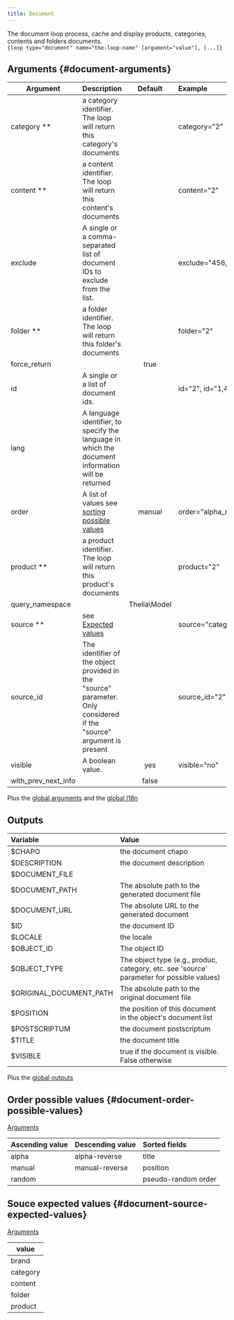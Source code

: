 ```yaml
---
title: Document
---
```


The document loop process, cache and display products, categories, contents and folders documents.  
`{loop type="document" name="the-loop-name" [argument="value"], [...]}`

## Arguments {#document-arguments}

| Argument    | Description                                                                                                          | Default | Example               |
|-------------|:---------------------------------------------------------------------------------------------------------------------|:-------:|:----------------------|
| category ** | a category identifier. The loop will return this category's documents                                                |         | category="2"          |
| content **  | a content identifier. The loop will return this content's documents                                                  |         | content="2"           |
| exclude     | A single or a comma-separated list of document IDs to exclude from the list.                                         |         | exclude="456,123"     |
| folder **   | a folder identifier. The loop will return this folder's documents                                                    |         | folder="2"            |
| force_return|                                                                                                                      | true    |                       |
| id          | A single or a list of document ids.                                                                                  |         | id="2", id="1,4,7"    |
| lang        | A language identifier, to specify the language in which the document information will be returned                    |         |                       |
| order       | A list of values see [sorting possible values](#document-order-possible-values)                                      | manual  | order="alpha_reverse" |
| product **  | a product identifier. The loop will return this product's documents                                                  |         | product="2"           |
| query_namespace|                                                                                                                   | Thelia\\Model|                  |
| source **   | see [Expected values](#document-source-expected-values)                                                              |         | source="category"     |
| source_id   | The identifier of the object provided in the "source" parameter. Only considered if the "source" argument is present |         | source_id="2"         |
| visible     | A boolean value.                                                                                                     |   yes   | visible="no"          |
| with_prev_next_info|                                                                                                               |  false  |                       |

Plus the [global arguments](./global_arguments) and the [global I18n](./global_arguments_I18n.md)

## Outputs

| Variable                | Value                                                                                     |
|:------------------------|:------------------------------------------------------------------------------------------|
| $CHAPO                  | the document chapo                                                                        |
| $DESCRIPTION            | the document description                                                                  |
| $DOCUMENT_FILE          |                                                                                           |
| $DOCUMENT_PATH          | The absolute path to the generated document file                                          |
| $DOCUMENT_URL           | The absolute URL to the generated document                                                |
| $ID                     | the document ID                                                                           |
| $LOCALE                 | the locale                                                                                |
| $OBJECT_ID              | The object ID                                                                             |
| $OBJECT_TYPE            | The object type (e.g., produc, category, etc. see 'source' parameter for possible values) |
| $ORIGINAL_DOCUMENT_PATH | The absolute path to the original document file                                           |
| $POSITION               | the position of this document in the object's document list                               |
| $POSTSCRIPTUM           | the document postscriptum                                                                 |
| $TITLE                  | the document title                                                                        |
| $VISIBLE                | true if the document is visible. False otherwise                                          |

Plus the [global outputs](./global_outputs)

## Order possible values {#document-order-possible-values}

[Arguments](#document-arguments)

| Ascending value | Descending value | Sorted fields       |
|-----------------|------------------|:--------------------|
| alpha           | alpha-reverse    | title               |
| manual          | manual-reverse   | position            |
| random          |                  | pseudo-random order |

## Souce expected values {#document-source-expected-values}

[Arguments](#document-arguments)

| value    |
|----------|
| brand    |
| category |
| content  |
| folder   |
| product  |
